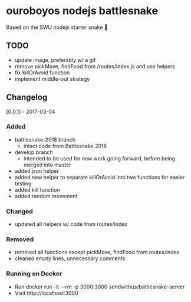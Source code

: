 # ouroboyos nodejs battlesnake

Based on the SWU nodejs starter snake 🐍

## TODO
- update image, preferably w/ a gif
- remove pickMove, findFood from /routes/index.js and use helpers
- fix killOrAvoid function
- implement middle-out strategy

## Changelog

[0.0.1] - 2017-03-04
### Added
- battlesnake-2018 branch
	- intact code from Battlesnake 2018
- develop branch
	- intended to be used for new work going forward, before being merged into master
- added json helper 
- added new helper to separate killOrAvoid into two functions for easier testing
- added kill function
- added random movement

### Changed
- updated all helpers w/ code from routes/index

### Removed
- removed all functions except pickMove, findFood from routes/index
- cleaned empty lines, unnecessary comments

### Running on Docker
- Run docker run -it --rm -p 3000:3000 sendwithus/battlesnake-server
- Visit http://localhost:3000
